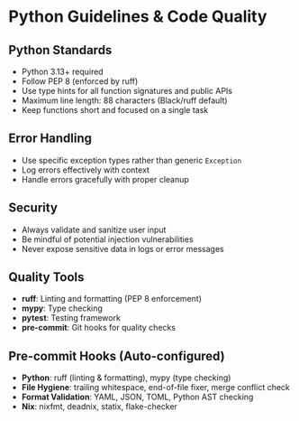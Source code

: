 # Python Guidelines & Code Quality

## Python Standards
- Python 3.13+ required
- Follow PEP 8 (enforced by ruff)
- Use type hints for all function signatures and public APIs
- Maximum line length: 88 characters (Black/ruff default)
- Keep functions short and focused on a single task

## Error Handling
- Use specific exception types rather than generic `Exception`
- Log errors effectively with context
- Handle errors gracefully with proper cleanup

## Security
- Always validate and sanitize user input
- Be mindful of potential injection vulnerabilities
- Never expose sensitive data in logs or error messages

## Quality Tools
- **ruff**: Linting and formatting (PEP 8 enforcement)
- **mypy**: Type checking
- **pytest**: Testing framework
- **pre-commit**: Git hooks for quality checks

## Pre-commit Hooks (Auto-configured)
- **Python**: ruff (linting & formatting), mypy (type checking)
- **File Hygiene**: trailing whitespace, end-of-file fixer, merge conflict check
- **Format Validation**: YAML, JSON, TOML, Python AST checking
- **Nix**: nixfmt, deadnix, statix, flake-checker
